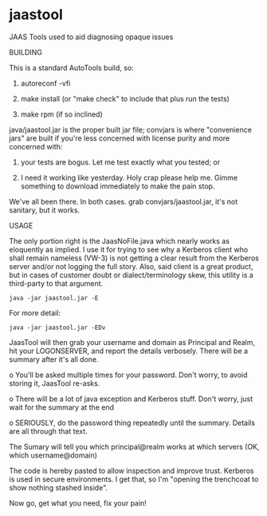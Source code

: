 jaastool
========

JAAS Tools used to aid diagnosing opaque issues


BUILDING

This is a standard AutoTools build, so:

1) autoreconf -vfi

2) make install (or "make check" to include that plus run the tests)

3) make rpm (if so inclined)


java/jaastool.jar is the proper built jar file; convjars is where "convenience jars" are built if 
you're less concerned with license purity and more concerned with:

1) your tests are bogus.  Let me test exactly what you tested; or

2) I need it working like yesterday.  Holy crap please help me.
      Gimme something to download immediately to make the pain stop.


We've all been there.  In both cases.  grab convjars/jaastool.jar, it's not sanitary, but it works.


USAGE

The only portion right is the JaasNoFile.java which nearly works as eloquently as implied.  I use
it for trying to see why a Kerberos client who shall remain nameless (VW-3) is not getting a clear
result from the Kerberos server and/or not logging the full story.  Also, said client is a great
product, but in cases of customer doubt or dialect/terminology skew, this utility is a third-party
to that argument.

    java -jar jaastool.jar -E

For more detail: 

    java -jar jaastool.jar -EDv

JaasTool will then grab your username and domain as Principal and Realm, hit your LOGONSERVER, and
report the details verbosely.  There will be a summary after it's all done.

 o You'll be asked multiple times for your password.
     Don't worry, to avoid storing it, JaasTool re-asks.

 o There will be a lot of java exception and Kerberos stuff.
     Don't worry, just wait for the summary at the end

 o SERIOUSLY, do the password thing repeatedly until the summary.  Details are all through that text.

The Sumary will tell you which principal@realm works at which servers (OK, which username@domain)

The code is hereby pasted to allow inspection and improve trust.  Kerberos is used in secure
environments.  I get that, so I'm "opening the trenchcoat to show nothing stashed inside".


Now go, get what you need, fix your pain!
